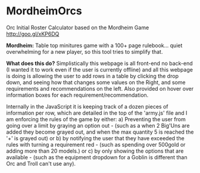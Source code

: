# MordheimOrcs
Orc Initial Roster Calculator based on the Mordheim Game
http://goo.gl/xKP6DQ

**Mordheim:**
Table top minitures game with a 100+ page rulebook... quiet overwhelming for a new player, so this tool tries to simplify that.

**What does this do?**
Simplistically this webpage is all front-end no back-end (I wanted it to work even if the user is currently offline) and all this webpage is doing is allowing the user to add rows in a table by clicking the drop down, and seeing how that changes some values on the Right, and some requirements and recommendations on the left.
Also provided on hover over information boxes for each requirement/recommendation.

Internally in the JavaScript it is keeping track of a dozen pieces of information per row, which are detailed in the top of the 'army.js' file and I am enforcing the rules of the game by either:
a) Preventing the user from going over a limit by graying an option out - (such as a when 2 Big'Uns are added they become grayed out, and when the max quantity 5 is reached the '+' is grayed out) or 
b) by notifying the user that they have exceeded the rules with turning a requirement red - (such as spending over 500gold or adding more than 20 models.) or
c) by only showing the options that are available - (such as the equipment dropdown for a Goblin is different than Orc and Troll can't use any). 
